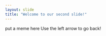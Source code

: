 ```yaml
---
layout: slide
title: "Welcome to our second slide!"
---
```

put a meme here
Use the left arrow to go back!
